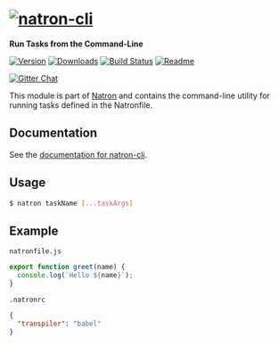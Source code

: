 # [![natron-cli][natron-img]][natron-url]

[natron-img]: http://static.natronjs.com/img/natronjs.svg
[natron-url]: http://natronjs.com/

**Run Tasks from the Command-Line**

[![Version][npm-img]][npm-url]
[![Downloads][dlm-img]][npm-url]
[![Build Status][travis-img]][travis-url]
[![Readme][readme-img]][readme-url]

[![Gitter Chat][gitter-img]][gitter-url]

[npm-img]: https://img.shields.io/npm/v/natron-cli.svg
[npm-url]: https://npmjs.org/package/natron-cli
[dlm-img]: https://img.shields.io/npm/dm/natron-cli.svg
[travis-img]: https://travis-ci.org/natronjs/natron-cli.svg
[travis-url]: https://travis-ci.org/natronjs/natron-cli
[readme-img]: https://img.shields.io/badge/read-me-orange.svg
[readme-url]: https://natron.readme.io/docs/module-natron-cli

[gitter-img]: https://badges.gitter.im/Join%20Chat.svg
[gitter-url]: https://gitter.im/natronjs/natron

This module is part of [Natron][natron-url] and contains the
command-line utility for running tasks defined in the Natronfile.

## Documentation

See the [documentation for natron-cli][readme-url].

## Usage

```sh
$ natron taskName [...taskArgs]
```

## Example

`natronfile.js`
```js
export function greet(name) {
  console.log(`Hello ${name}`);
}
```

`.natronrc`
```json
{
  "transpiler": "babel"
}
```
